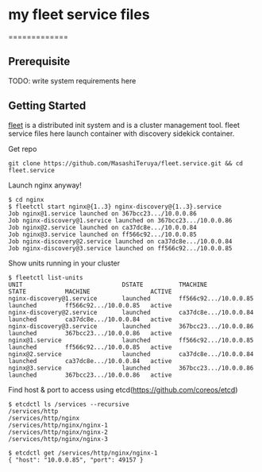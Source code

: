 # my fleet service files
=============

## Prerequisite
TODO: write system requirements here

## Getting Started

[fleet](https://github.com/coreos/fleet) is a distributed init system and is a cluster management tool.
fleet service files here launch container with discovery sidekick container.

Get repo
```
git clone https://github.com/MasashiTeruya/fleet.service.git && cd fleet.service
```
Launch nginx anyway!

```
$ cd nginx
$ fleetctl start nginx@{1..3} nginx-discovery@{1..3}.service
Job nginx@1.service launched on 367bcc23.../10.0.0.86
Job nginx-discovery@1.service launched on 367bcc23.../10.0.0.86
Job nginx@2.service launched on ca37dc8e.../10.0.0.84
Job nginx@3.service launched on ff566c92.../10.0.0.85
Job nginx-discovery@2.service launched on ca37dc8e.../10.0.0.84
Job nginx-discovery@3.service launched on ff566c92.../10.0.0.85
```

Show units running in your cluster

```
$ fleetctl list-units
UNIT                            DSTATE          TMACHINE                STATE           MACHINE                 ACTIVE
nginx-discovery@1.service       launched        ff566c92.../10.0.0.85   launched        ff566c92.../10.0.0.85   active
nginx-discovery@2.service       launched        ca37dc8e.../10.0.0.84   launched        ca37dc8e.../10.0.0.84   active
nginx-discovery@3.service       launched        367bcc23.../10.0.0.86   launched        367bcc23.../10.0.0.86   active
nginx@1.service                 launched        ff566c92.../10.0.0.85   launched        ff566c92.../10.0.0.85   active
nginx@2.service                 launched        ca37dc8e.../10.0.0.84   launched        ca37dc8e.../10.0.0.84   active
nginx@3.service                 launched        367bcc23.../10.0.0.86   launched        367bcc23.../10.0.0.86   active
```

Find host & port to access using etcd(https://github.com/coreos/etcd)

```
$ etcdctl ls /services --recursive
/services/http
/services/http/nginx
/services/http/nginx/nginx-1
/services/http/nginx/nginx-2
/services/http/nginx/nginx-3

$ etcdctl get /services/http/nginx/nginx-1
{ "host": "10.0.0.85", "port": 49157 }
```
